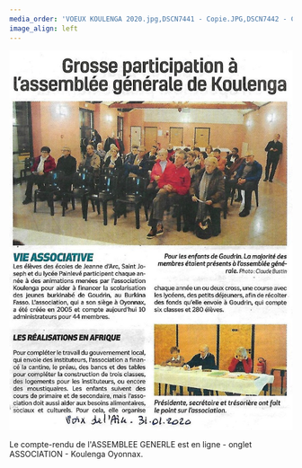 ```yaml
---
media_order: 'VOEUX KOULENGA 2020.jpg,DSCN7441 - Copie.JPG,DSCN7442 - Copie.JPG,DSCN7443 - Copie.JPG,DSCN7440 - Copie.JPG,COURSE PAINLEVE.jpg,Voix de l''ain 31.01.2020.jpg'
image_align: left
---
```


![](Voix%20de%20l'ain%2031.01.2020.jpg)


Le compte-rendu de l'ASSEMBLEE GENERLE est en ligne - onglet ASSOCIATION - Koulenga Oyonnax.
